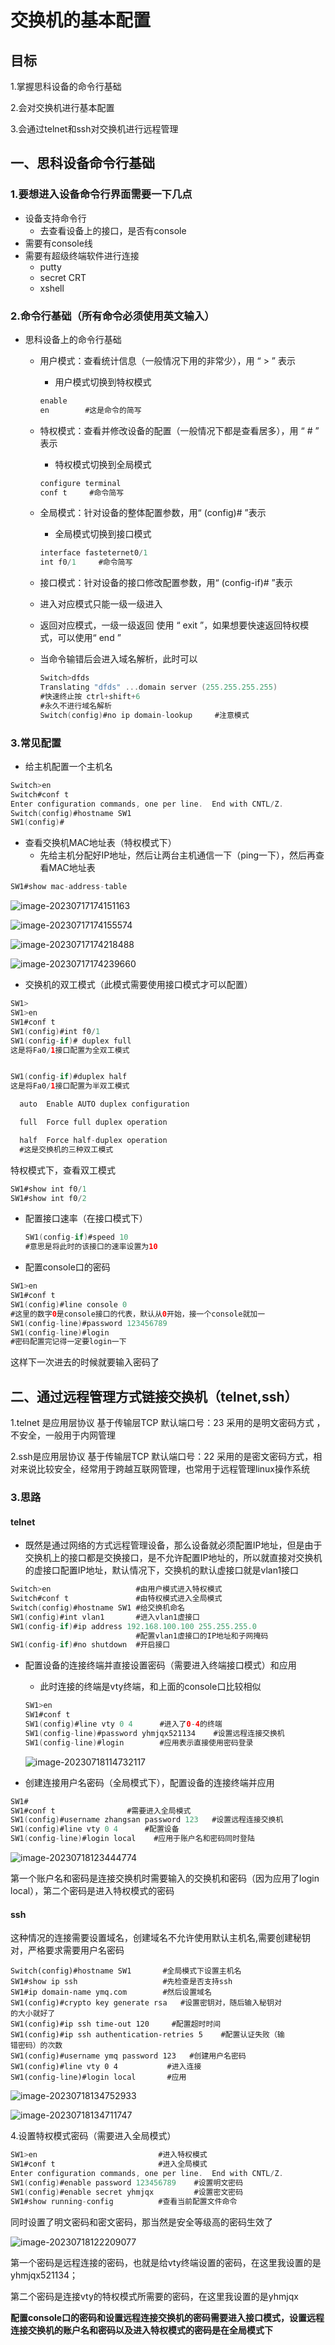 # 交换机的基本配置

## 目标

1.掌握思科设备的命令行基础

2.会对交换机进行基本配置

3.会通过telnet和ssh对交换机进行远程管理

## 一、思科设备命令行基础

### 1.要想进入设备命令行界面需要一下几点

- 设备支持命令行
  - 去查看设备上的接口，是否有console
- 需要有console线
- 需要有超级终端软件进行连接
  - putty
  - secret CRT
  - xshell

### 2.命令行基础（所有命令必须使用英文输入）

- 思科设备上的命令行基础

  - 用户模式：查看统计信息（一般情况下用的非常少），用 “ > ” 表示

    - 用户模式切换到特权模式

    ```swift
    enable
    en        #这是命令的简写
    ```

  - 特权模式：查看并修改设备的配置（一般情况下都是查看居多），用 “ # ” 表示

    - 特权模式切换到全局模式

    ```swift
    configure terminal
    conf t     #命令简写
    ```

  - 全局模式：针对设备的整体配置参数，用“ (config)# ”表示

    - 全局模式切换到接口模式

    ```swift
    interface fasteternet0/1
    int f0/1     #命令简写
    ```

  - 接口模式：针对设备的接口修改配置参数，用“ (config-if)# ”表示

  - 进入对应模式只能一级一级进入

  - 返回对应模式，一级一级返回 使用 “ exit ”，如果想要快速返回特权模式，可以使用“ end ”

  - 当命令输错后会进入域名解析，此时可以

    ```swift
    Switch>dfds
    Translating "dfds" ...domain server (255.255.255.255)
    #快速终止按 ctrl+shift+6
    #永久不进行域名解析 
    Switch(config)#no ip domain-lookup     #注意模式
    ```

### 3.常见配置

- 给主机配置一个主机名

```swift
Switch>en
Switch#conf t
Enter configuration commands, one per line.  End with CNTL/Z.
Switch(config)#hostname SW1
SW1(config)#
```

- 查看交换机MAC地址表（特权模式下）
  - 先给主机分配好IP地址，然后让两台主机通信一下（ping一下），然后再查看MAC地址表

```swift
SW1#show mac-address-table
```

![image-20230717174151163](C:\Users\hp\AppData\Roaming\Typora\typora-user-images\image-20230717174151163.png)

![image-20230717174155574](C:\Users\hp\AppData\Roaming\Typora\typora-user-images\image-20230717174155574.png)

![image-20230717174218488](C:\Users\hp\AppData\Roaming\Typora\typora-user-images\image-20230717174218488.png)

![image-20230717174239660](C:\Users\hp\AppData\Roaming\Typora\typora-user-images\image-20230717174239660.png)

- 交换机的双工模式（此模式需要使用接口模式才可以配置）

```swift
SW1>
SW1>en
SW1#conf t
SW1(config)#int f0/1
SW1(config-if)# duplex full
这是将Fa0/1接口配置为全双工模式


SW1(config-if)#duplex half
这是将Fa0/1接口配置为半双工模式
```

```swift
  auto  Enable AUTO duplex configuration

  full  Force full duplex operation

  half  Force half-duplex operation
  #这是交换机的三种双工模式
```

特权模式下，查看双工模式

```swift
SW1#show int f0/1
SW1#show int f0/2
```

- 配置接口速率（在接口模式下）

  ```swift
  SW1(config-if)#speed 10
  #意思是将此时的该接口的速率设置为10
  ```

  

- 配置console口的密码

```swift
SW1>en
SW1#conf t
SW1(config)#line console 0
#这里的数字0是console接口的代表，默认从0开始，接一个console就加一
SW1(config-line)#password 123456789
SW1(config-line)#login
#密码配置完记得一定要login一下
```

这样下一次进去的时候就要输入密码了

## 二、通过远程管理方式链接交换机（telnet,ssh）

1.telnet 是应用层协议   基于传输层TCP    默认端口号：23    采用的是明文密码方式  ，不安全，一般用于内网管理

2.ssh是应用层协议    基于传输层TCP   默认端口号：22    采用的是密文密码方式，相对来说比较安全，经常用于跨越互联网管理，也常用于远程管理linux操作系统

### 3.思路

#### telnet

- 既然是通过网络的方式远程管理设备，那么设备就必须配置IP地址，但是由于交换机上的接口都是交换接口，是不允许配置IP地址的，所以就直接对交换机的虚接口配置IP地址，默认情况下，交换机的默认虚接口就是vlan1接口

```swift
Switch>en                   #由用户模式进入特权模式
Switch#conf t               #由特权模式进入全局模式
Switch(config)#hostname SW1 #给交换机命名
SW1(config)#int vlan1       #进入vlan1虚接口
SW1(config-if)#ip address 192.168.100.100 255.255.255.0
                            #配置vlan1虚接口的IP地址和子网掩码
SW1(config-if)#no shutdown  #开启接口
```

- 配置设备的连接终端并直接设置密码（需要进入终端接口模式）和应用

  - 此时连接的终端是vty终端，和上面的console口比较相似

  ```swift
  SW1>en
  SW1#conf t
  SW1(config)#line vty 0 4      #进入了0-4的终端
  SW1(config-line)#password yhmjqx521134    #设置远程连接交换机                                            的密码
  SW1(config-line)#login        #应用表示直接使用密码登录
  ```

  ![image-20230718114732117](C:\Users\hp\AppData\Roaming\Typora\typora-user-images\image-20230718114732117.png)

- 创建连接用户名密码（全局模式下），配置设备的连接终端并应用

```swift
SW1#
SW1#conf t                #需要进入全局模式
SW1(config)#username zhangsan password 123   #设置远程连接交换机                                               的账户名和密码
SW1(config)#line vty 0 4      #配置设备
SW1(config-line)#login local    #应用于账户名和密码同时登陆
```

![image-20230718123444774](C:\Users\hp\AppData\Roaming\Typora\typora-user-images\image-20230718123444774.png)

第一个账户名和密码是连接交换机时需要输入的交换机和密码（因为应用了login local），第二个密码是进入特权模式的密码

#### ssh

这种情况的连接需要设置域名，创建域名不允许使用默认主机名,需要创建秘钥对，严格要求需要用户名密码

```
Switch(config)#hostname SW1       #全局模式下设置主机名
SW1#show ip ssh                   #先检查是否支持ssh
SW1#ip domain-name ymq.com        #然后设置域名
SW1(config)#crypto key generate rsa   #设置密钥对，随后输入秘钥对										的大小就好了
SW1(config)#ip ssh time-out 120     #配置超时时间
SW1(config)#ip ssh authentication-retries 5    #配置认证失败（输												错密码）的次数
SW1(config)#username ymq password 123   #创建用户名密码
SW1(config)#line vty 0 4           #进入连接
SW1(config-line)#login local       #应用
```



![image-20230718134752933](C:\Users\hp\AppData\Roaming\Typora\typora-user-images\image-20230718134752933.png)

![image-20230718134711747](C:\Users\hp\AppData\Roaming\Typora\typora-user-images\image-20230718134711747.png)



4.设置特权模式密码（需要进入全局模式）

```swift
SW1>en                           #进入特权模式
SW1#conf t                       #进入全局模式
Enter configuration commands, one per line.  End with CNTL/Z.
SW1(config)#enable password 123456789    #设置明文密码
SW1(config)#enable secret yhmjqx         #设置密文密码
SW1#show running-config          #查看当前配置文件命令
```

同时设置了明文密码和密文密码，那当然是安全等级高的密码生效了

![image-20230718122209077](C:\Users\hp\AppData\Roaming\Typora\typora-user-images\image-20230718122209077.png)

第一个密码是远程连接的密码，也就是给vty终端设置的密码，在这里我设置的是yhmjqx521134；

第二个密码是连接vty的特权模式所需要的密码，在这里我设置的是yhmjqx

**配置console口的密码和设置远程连接交换机的密码需要进入接口模式，设置远程连接交换机的账户名和密码以及进入特权模式的密码是在全局模式下**
